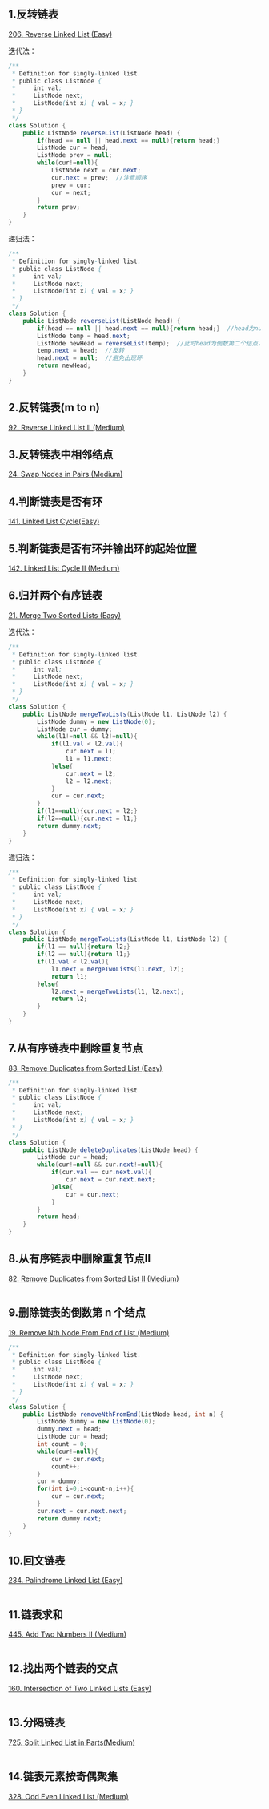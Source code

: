 
## 1.反转链表
[206. Reverse Linked List (Easy)](https://leetcode.com/problems/reverse-linked-list/)

迭代法：
```java
/**
 * Definition for singly-linked list.
 * public class ListNode {
 *     int val;
 *     ListNode next;
 *     ListNode(int x) { val = x; }
 * }
 */
class Solution {
    public ListNode reverseList(ListNode head) {
        if(head == null || head.next == null){return head;}
        ListNode cur = head;
        ListNode prev = null;
        while(cur!=null){
            ListNode next = cur.next;
            cur.next = prev;  //注意顺序
            prev = cur;
            cur = next;
        }
        return prev;
    }
}
```
递归法：
```java
/**
 * Definition for singly-linked list.
 * public class ListNode {
 *     int val;
 *     ListNode next;
 *     ListNode(int x) { val = x; }
 * }
 */
class Solution {
    public ListNode reverseList(ListNode head) {
        if(head == null || head.next == null){return head;}  //head为null或者递归结束head.next=null
        ListNode temp = head.next;
        ListNode newHead = reverseList(temp);  //此时head为倒数第二个结点，temp为倒数第一个结点
        temp.next = head;  //反转
        head.next = null;  //避免出现环
        return newHead;
    }
}
```
## 2.反转链表(m to n)
[92. Reverse Linked List II (Medium)](https://leetcode.com/problems/reverse-linked-list-ii/)

## 3.反转链表中相邻结点
[24. Swap Nodes in Pairs (Medium)](https://leetcode.com/problems/swap-nodes-in-pairs/)


## 4.判断链表是否有环
[141. Linked List Cycle(Easy)](https://leetcode.com/problems/linked-list-cycle/)


## 5.判断链表是否有环并输出环的起始位置
[142. Linked List Cycle II (Medium)](https://leetcode.com/problems/linked-list-cycle-ii/)

## 6.归并两个有序链表
[21. Merge Two Sorted Lists (Easy)](https://leetcode.com/problems/merge-two-sorted-lists/)

迭代法：
```java
/**
 * Definition for singly-linked list.
 * public class ListNode {
 *     int val;
 *     ListNode next;
 *     ListNode(int x) { val = x; }
 * }
 */
class Solution {
    public ListNode mergeTwoLists(ListNode l1, ListNode l2) {
        ListNode dummy = new ListNode(0);
        ListNode cur = dummy;
        while(l1!=null && l2!=null){
            if(l1.val < l2.val){
                cur.next = l1;
                l1 = l1.next;
            }else{
                cur.next = l2;
                l2 = l2.next;
            }
            cur = cur.next;
        }
        if(l1==null){cur.next = l2;}
        if(l2==null){cur.next = l1;}
        return dummy.next;
    }
}
```

递归法：
```java
/**
 * Definition for singly-linked list.
 * public class ListNode {
 *     int val;
 *     ListNode next;
 *     ListNode(int x) { val = x; }
 * }
 */
class Solution {
    public ListNode mergeTwoLists(ListNode l1, ListNode l2) {
        if(l1 == null){return l2;}
        if(l2 == null){return l1;}
        if(l1.val < l2.val){
            l1.next = mergeTwoLists(l1.next, l2);
            return l1;
        }else{
            l2.next = mergeTwoLists(l1, l2.next);
            return l2;
        }
    }
}
```

## 7.从有序链表中删除重复节点
[83. Remove Duplicates from Sorted List (Easy)](https://leetcode.com/problems/remove-duplicates-from-sorted-list/description/)

```java
/**
 * Definition for singly-linked list.
 * public class ListNode {
 *     int val;
 *     ListNode next;
 *     ListNode(int x) { val = x; }
 * }
 */
class Solution {
    public ListNode deleteDuplicates(ListNode head) {
        ListNode cur = head;
        while(cur!=null && cur.next!=null){
            if(cur.val == cur.next.val){
                cur.next = cur.next.next;
            }else{
                cur = cur.next;
            }
        }
        return head;
    }
}
```
## 8.从有序链表中删除重复节点II
[82. Remove Duplicates from Sorted List II (Medium)](https://leetcode.com/problems/remove-duplicates-from-sorted-list-ii/)

```Java

```
## 9.删除链表的倒数第 n 个结点
[19. Remove Nth Node From End of List (Medium)](https://leetcode.com/problems/remove-nth-node-from-end-of-list/description/)

```java
/**
 * Definition for singly-linked list.
 * public class ListNode {
 *     int val;
 *     ListNode next;
 *     ListNode(int x) { val = x; }
 * }
 */
class Solution {
    public ListNode removeNthFromEnd(ListNode head, int n) {
        ListNode dummy = new ListNode(0);
        dummy.next = head;
        ListNode cur = head;
        int count = 0;
        while(cur!=null){
            cur = cur.next;
            count++;
        }
        cur = dummy;
        for(int i=0;i<count-n;i++){
            cur = cur.next;
        }
        cur.next = cur.next.next;
        return dummy.next;
    }
}
```

## 10.回文链表
[234. Palindrome Linked List (Easy)](https://leetcode.com/problems/palindrome-linked-list/description/)

```java
```

## 11.链表求和
[445. Add Two Numbers II (Medium)](https://leetcode.com/problems/add-two-numbers-ii/description/)

```java

```

## 12.找出两个链表的交点
[160. Intersection of Two Linked Lists (Easy)](https://leetcode.com/problems/intersection-of-two-linked-lists/description/)

```java

```

## 13.分隔链表
[725. Split Linked List in Parts(Medium)](https://leetcode.com/problems/split-linked-list-in-parts/description/)

```java
```

## 14.链表元素按奇偶聚集
[328. Odd Even Linked List (Medium)](https://leetcode.com/problems/odd-even-linked-list/description/)